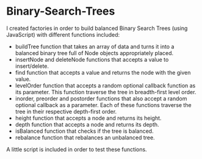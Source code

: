 # Binary-Search-Trees

I created factories in order to build balanced Binary Search Trees (using JavaScript) with different functions included:

- buildTree function that takes an array of data and turns it into a balanced binary tree full of Node objects appropriately placed.
- insertNode and deleteNode functions that accepts a value to insert/delete.
- find function that accepts a value and returns the node with the given value.
- levelOrder function that accepts a random optional callback function as its parameter. This function traverse the tree in breadth-first level order.
- inorder, preorder and postorder functions that also accept a random optional callback as a parameter. Each of these functions traverse the tree in their respective depth-first order.
- height function that accepts a node and returns its height.
- depth function that accepts a node and returns its depth.
- isBalanced function that checks if the tree is balanced.
- rebalance function that rebalances an unbalanced tree.

A little script is included in order to test these functions.
